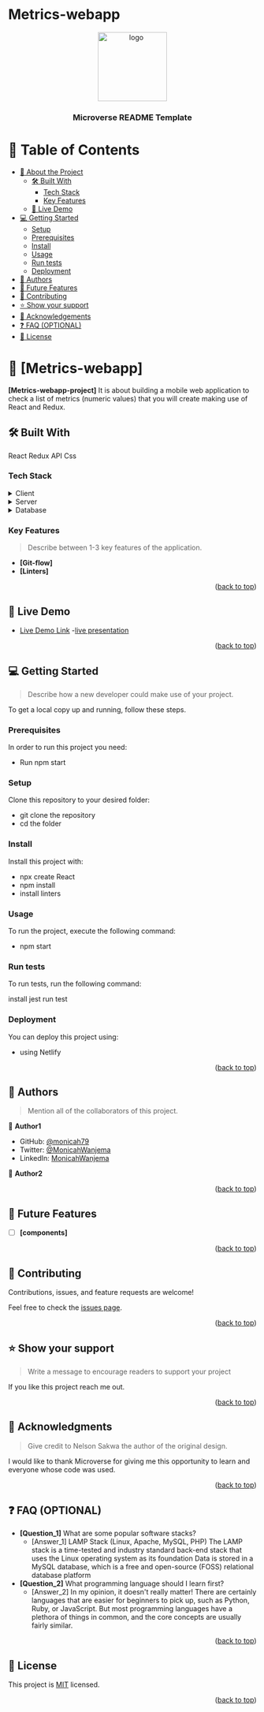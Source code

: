 # Metrics-webapp

<a name="readme-top"></a>


<div align="center">
  
  <img src="murple_logo.png" alt="logo" width="140"  height="auto" />
  <br/>

  <h3><b>Microverse README Template</b></h3>

</div>


# 📗 Table of Contents

- [📖 About the Project](#about-project)
  - [🛠 Built With](#built-with)
    - [Tech Stack](#tech-stack)
    - [Key Features](#key-features)
  - [🚀 Live Demo](#live-demo)
- [💻 Getting Started](#getting-started)
  - [Setup](#setup)
  - [Prerequisites](#prerequisites)
  - [Install](#install)
  - [Usage](#usage)
  - [Run tests](#run-tests)
  - [Deployment](#triangular_flag_on_post-deployment)
- [👥 Authors](#authors)
- [🔭 Future Features](#future-features)
- [🤝 Contributing](#contributing)
- [⭐️ Show your support](#support)
- [🙏 Acknowledgements](#acknowledgements)
- [❓ FAQ (OPTIONAL)](#faq)
- [📝 License](#license)

<!-- PROJECT DESCRIPTION -->

# 📖 [Metrics-webapp] <a name="about-project"></a>

**[Metrics-webapp-project]** It is about building a mobile web application to check a list of metrics (numeric values) that you will create making use of React and Redux.
## 🛠 Built With <a name="built-with"></a>
React
Redux
API
Css

### Tech Stack <a name="tech-stack"></a>



<details>
  <summary>Client</summary>
  <ul>
    <li><a href="https://reactjs.org/">React.js</a></li>
  </ul>
</details>

<details>
  <summary>Server</summary>
  <ul>
    <li><a href="https://expressjs.com/">Express.js</a></li>
  </ul>
</details>

<details>
<summary>Database</summary>
  <ul>
    <li><a href="https://www.postgresql.org/">PostgreSQL</a></li>
  </ul>
</details>

<!-- Features -->

### Key Features <a name="key-features"></a>

> Describe between 1-3 key features of the application.

- **[Git-flow]**
- **[Linters]**


<p align="right">(<a href="#readme-top">back to top</a>)</p>


## 🚀 Live Demo <a name="live-demo"></a>


- [Live Demo Link](https://metric-web-application.netlify.app/)
-[live presentation](https://www.loom.com/share/e25aa1be4e6f41659e7ca5f7ae5e69e0)

<p align="right">(<a href="#readme-top">back to top</a>)</p>


## 💻 Getting Started <a name="getting-started"></a>

> Describe how a new developer could make use of your project.

To get a local copy up and running, follow these steps.

### Prerequisites

In order to run this project you need:
- Run npm start

### Setup

Clone this repository to your desired folder:

- git clone the repository
- cd the folder


### Install

Install this project with:
- npx create React
- npm install
- install linters


### Usage

To run the project, execute the following command:

- npm start
### Run tests

To run tests, run the following command:

install jest
run test

### Deployment

You can deploy this project using:

- using Netlify

<p align="right">(<a href="#readme-top">back to top</a>)</p>

<!-- AUTHORS -->

## 👥 Authors <a name="Monicah Wanjema"></a>

> Mention all of the collaborators of this project.

👤 **Author1**

- GitHub: [@monicah79](https://github.com/monicah79)
- Twitter: [@MonicahWanjema](https://twitter.com/MonicaWanjema)
- LinkedIn: [MonicahWanjema](https://www.linkedin.com/in/monica-wanjema-079192193/)

👤 **Author2**

<p align="right">(<a href="#readme-top">back to top</a>)</p>

<!-- FUTURE FEATURES -->

## 🔭 Future Features <a name="future-features"></a>


- [ ] **[components]**

<p align="right">(<a href="#readme-top">back to top</a>)</p>

<!-- CONTRIBUTING -->

## 🤝 Contributing <a name="contributing"></a>

Contributions, issues, and feature requests are welcome!

Feel free to check the [issues page](https://github.com/monicah79/Metrics-webapp/issues).

<p align="right">(<a href="#readme-top">back to top</a>)</p>

<!-- SUPPORT -->

## ⭐️ Show your support <a name="support"></a>

> Write a message to encourage readers to support your project

If you like this project reach me out.

<p align="right">(<a href="#readme-top">back to top</a>)</p>



## 🙏 Acknowledgments <a name="acknowledgements"></a>

> Give credit to  Nelson Sakwa the author of the original design.

I would like to thank Microverse for giving me this opportunity to learn and everyone whose code was used.

<p align="right">(<a href="#readme-top">back to top</a>)</p>


## ❓ FAQ (OPTIONAL) <a name="faq"></a>

- **[Question_1]**
  What are some popular software stacks?
  - [Answer_1]
LAMP Stack (Linux, Apache, MySQL, PHP)
The LAMP stack is a time-tested and industry standard back-end stack that uses the Linux operating system as its foundation
 Data is stored in a MySQL database, which is a free and open-source (FOSS) relational database platform
- **[Question_2]**
What programming language should I learn first?
  - [Answer_2]
In my opinion, it doesn't really matter! There are certainly languages that are easier for beginners to pick up, such as Python, Ruby, or JavaScript. But most programming languages have a plethora of things in common, and the core concepts are usually fairly similar.
<p align="right">(<a href="#readme-top">back to top</a>)</p>

<!-- LICENSE -->

## 📝 License <a name="license"></a>

This project is [MIT](https://github.com/monicah79/Metrics-webapp/blob/metrics-webapp/License) licensed.

<p align="right">(<a href="#readme-top">back to top</a>)</p>
